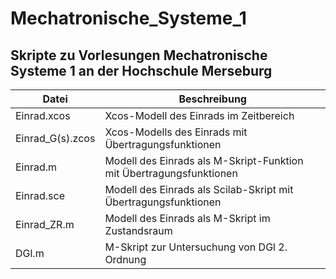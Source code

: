 # Mechatronische_Systeme_1

## Skripte zu Vorlesungen Mechatronische Systeme 1 an der Hochschule Merseburg

Datei | Beschreibung
--- | ---
Einrad.xcos | Xcos-Modell des Einrads im Zeitbereich
Einrad_G(s).zcos | Xcos-Modells des Einrads mit Übertragungsfunktionen
Einrad.m | Modell des Einrads als M-Skript-Funktion mit Übertragungsfunktionen
Einrad.sce | Modell des Einrads als Scilab-Skript mit Übertragungsfunktionen
Einrad_ZR.m | Modell des Einrads als M-Skript im Zustandsraum
DGl.m | M-Skript zur Untersuchung von DGl 2. Ordnung
